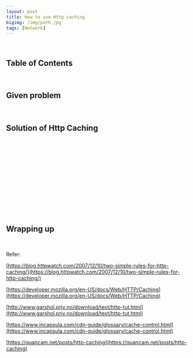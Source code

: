 ```yaml
---
layout: post
title: How to use Http caching
bigimg: /img/path.jpg
tags: [Network]
---
```





<br>

## Table of Contents






<br>

## Given problem






<br>

## Solution of Http Caching






<br>

## 






<br>

## 






<br>

## 






<br>

## 






<br>

## Wrapping up






<br>

Refer:

[https://blog.httpwatch.com/2007/12/10/two-simple-rules-for-http-caching/](https://blog.httpwatch.com/2007/12/10/two-simple-rules-for-http-caching/)

[https://developer.mozilla.org/en-US/docs/Web/HTTP/Caching](https://developer.mozilla.org/en-US/docs/Web/HTTP/Caching)

[http://www.garshol.priv.no/download/text/http-tut.html](http://www.garshol.priv.no/download/text/http-tut.html)

[https://www.incapsula.com/cdn-guide/glossary/cache-control.html](https://www.incapsula.com/cdn-guide/glossary/cache-control.html)

[https://quancam.net/posts/http-caching](https://quancam.net/posts/http-caching)